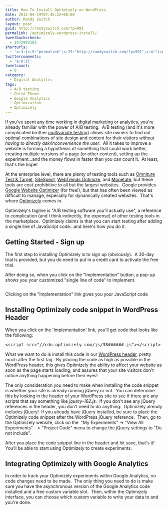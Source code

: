 ```yaml
---
title: How To Install Optimizely on WordPress
date: 2012-04-19T07:45:22+00:00
author: Randy Zwitch
layout: post
guid: http://randyzwitch.com/?p=991
permalink: /optimizely-wordpress-install/
tweetbackscheck:
  - 1472993163
shorturls:
  - 'a:3:{s:9:"permalink";s:29:"http://randyzwitch.com/?p=991";s:4:"isgd";s:19:"http://is.gd/SlZBug";s:7:"tinyurl";s:26:"http://tinyurl.com/c34qprp";}'
twittercomments:
  - 'a:0:{}'
tweetcount:
  - 0
category:
  - Digital Analytics
tags:
  - A/B testing
  - Child Theme
  - Google Analytics
  - Optimization
  - Optimizely
---
```

If you've spent any time working in digital marketing or analytics, you're already familiar with the power of A/B testing.  A/B testing (and it's more complicated brother <a href="http://www.smashingmagazine.com/2011/04/04/multivariate-testing-101-a-scientific-method-of-optimizing-design/" target="_blank">multivariate testing</a>) allows site owners to find out optimal combinations of site design and content for their visitors _without having to directly ask/inconvenience the user_.  All it takes to improve a website is forming a hypothesis of something that could work better, creating multiple versions of a page (or other content), setting up the experiment...and the money flows in faster than you can count it.  At least, that's the hope!

At the enterprise level, there are plenty of testing tools such as <a href="http://www.omniture.com/en/products/conversion/test-and-target" target="_blank">Omniture Test & Target</a>, <a href="http://www.sitespect.com/" target="_blank">SiteSpect</a>, <a href="http://webtrends.com/products/optimize/" target="_blank">WebTrends Optimize</a>, and <a href="http://www.monetate.com" target="_blank">Monetate</a>, but these tools are cost-prohibitive to all but the largest websites.  Google provides <a href="www.google.com/websiteoptimizer" target="_blank">Google Website Optimizer</a> (for free!), but that has often been viewed as difficult to manage, especially for dynamically created websites.  That's where <a href="http://www.optimizely.com" target="_blank">Optimizely</a> comes in.





Optimizely's tagline is "A/B testing software you'll actually use", a reference to complication (and I think indirectly, the expense) of other testing tools in the marketplace.  Optimizely claims is that you can start testing after adding a single line of JavaScript code...and here's how you do it.



## Getting Started - Sign up

The first step to installing Optimizely is to sign up (obviously).  A 30-day trial is provided, but you do need to put in a credit card to activate the free trial.

After doing so, when you click on the "Implementation" button, a pop-up shows you your customized "single line of code" to implement.

<div id="attachment_996" style="width: 810px" class="wp-caption aligncenter">
  <img class="size-full wp-image-996" title="optimizely-implementation" src="http://i1.wp.com/randyzwitch.com/wp-content/uploads/2012/04/optimizely-implementation.png?fit=800%2C301" alt="" srcset="http://i1.wp.com/randyzwitch.com/wp-content/uploads/2012/04/optimizely-implementation.png?w=800 800w, http://i1.wp.com/randyzwitch.com/wp-content/uploads/2012/04/optimizely-implementation.png?resize=150%2C56 150w, http://i1.wp.com/randyzwitch.com/wp-content/uploads/2012/04/optimizely-implementation.png?resize=300%2C112 300w, http://i1.wp.com/randyzwitch.com/wp-content/uploads/2012/04/optimizely-implementation.png?resize=500%2C188 500w" sizes="(max-width: 800px) 100vw, 800px" data-recalc-dims="1" />

  <p class="wp-caption-text">
    Clicking on the "Implementation" link gives you your JavaScript code
  </p>
</div>

## Installing Optimizely code snippet in WordPress Header

When you click on the 'Implementation' link, you'll get code that looks like the following:

<pre>&lt;script src="//cdn.optimizely.com/js/38######.js"&gt;&lt;/script&gt;</pre>

What we want to do is install this code in our <a title="Twenty Eleven Child Theme: Custom Header" href="http://randyzwitch.com/custom-header-twenty-eleven-child-theme/" target="_blank">WordPress header</a>, pretty much after the first <head> tag.  By placing the code as high as possible in the WordPress header, this gives Optimizely the ability to affect your website as soon as the page starts loading, and assures that your site visitors don't notice anything happening before their eyes!

<img class="alignright size-medium wp-image-1049" title="optimizely-jquery-menu" src="http://i1.wp.com/randyzwitch.com/wp-content/uploads/2012/04/optimizely-jquery-menu-300x200.png?fit=300%2C200" alt="" srcset="http://i2.wp.com/randyzwitch.com/wp-content/uploads/2012/04/optimizely-jquery-menu.png?resize=300%2C200 300w, http://i2.wp.com/randyzwitch.com/wp-content/uploads/2012/04/optimizely-jquery-menu.png?resize=150%2C100 150w, http://i2.wp.com/randyzwitch.com/wp-content/uploads/2012/04/optimizely-jquery-menu.png?w=374 374w" sizes="(max-width: 300px) 100vw, 300px" data-recalc-dims="1" />The only consideration you need to make when installing the code snippet is whether your site is already running jQuery or not.  You can determine this by looking in the header of your WordPress site to see if there are any scripts that say something like _jquery-162.js._  If you don't see any jQuery references in the header, you don't need to do anything:  Optimizely already includes jQuery!  If you already have jQuery installed, be sure to place the Optimizely code snippet after the WordPress jQuery reference.  Then, go to the Optimizely website, click on the  "My Experiments" -> "View All Experiments" - > "Project Code" menu to change the jQuery settings to "Do not include".

After you place the code snippet line in the header and hit save, that's it!  You'll be able to start using Optimizely to create experiments.

## Integrating Optimizely with Google Analytics

In order to track your Optimizely experiments within Google Analytics, no code changes need to be made.  The only thing you need to do is make sure you have the asynchronous version of the Google Analytics code installed and a free custom variable slot.  Then, within the Optimizely interface, you can choose which custom variable to write your data to and you're done.
